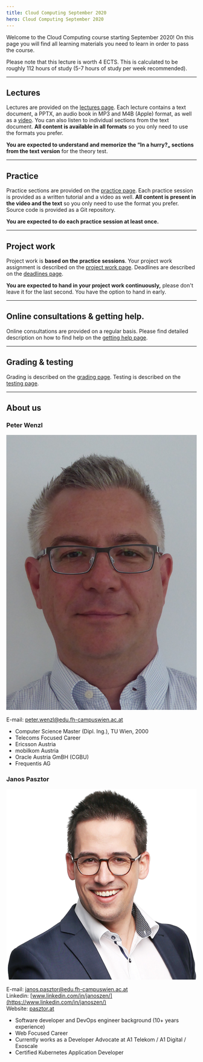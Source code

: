 ```yaml
---
title: Cloud Computing September 2020
hero: Cloud Computing September 2020
---
```


Welcome to the Cloud Computing course starting September 2020! On this page you will find all learning
materials you need to learn in order to pass the course.

Please note that this lecture is worth 4 ECTS. This is calculated to be roughly 112 hours of study
(5-7 hours of study per week recommended).

---

## Lectures

Lectures are provided on the [lectures page](/lectures). Each lecture contains a text document, a PPTX, an audio book
in MP3 and M4B (Apple) format, as well as a [video](https://www.youtube.com/channel/UC4U8FauY-SiYQJAbwDA_68g/). You can
also listen to individual sections from the text document. **All content is available in all formats** so you only need
to use the formats you prefer.

**You are expected to understand and memorize the &ldquo;In a hurry?&bdquo; sections from the text version** for the
theory test.

---

## Practice

Practice sections are provided on the [practice page](/practice). Each practice session is provided as a written
tutorial and a video as well. **All content is present in the video and the text** so you only need to use the format
you prefer. Source code is provided as a Git repository.
 
**You are expected to do each practice session at least once.**

---

## Project work

Project work is **based on the practice sessions**. Your project work assignment is described on the
[project work page](/projectwork). Deadlines are described on the [deadlines page](/deadlines).

**You are expected to hand in your project work continuously,** please don't leave it for the last second. You have
the option to hand in early.

---

## Online consultations & getting help.

Online consultations are provided on a regular basis. Please find detailed description on how to find help on the
[getting help page](/help).

---

## Grading & testing

Grading is described on the [grading page](/grading). Testing is described on the [testing page](/testing).

---

## About us

### Peter Wenzl

<aside>
<img src="peter-wenzl.jpg" alt="A photo of Peter Wenzl, a middle aged man with short gray hair and square glasses." />
</aside>

E-mail: [peter.wenzl@edu.fh-campuswien.ac.at](mailto:peter.wenzl@edu.fh-campuswien.ac.at)

- Computer Science Master (Dipl. Ing.), TU Wien, 2000
- Telecoms Focused Career
- Ericsson Austria
- mobilkom Austria
- Oracle Austria GmBH (CGBU)
- Frequentis AG

### Janos Pasztor

<aside>
<img src="janos-pasztor.png" alt="A photo of Janos Pasztor, a man in his thirties with short, dark brown hair and round glasses." />
</aside>

E-mail: [janos.pasztor@edu.fh-campuswien.ac.at](mailto:janos.pasztor@edu.fh-campuswien.ac.at) <br />
Linkedin: [www.linkedin.com/in/janoszen/](https://www.linkedin.com/in/janoszen/) <br />
Website: [pasztor.at](https://pasztor.at)

- Software developer and DevOps engineer background (10+ years experience)
- Web Focused Career
- Currently works as a Developer Advocate at A1 Telekom / A1 Digital / Exoscale
- Certified Kubernetes Application Developer
